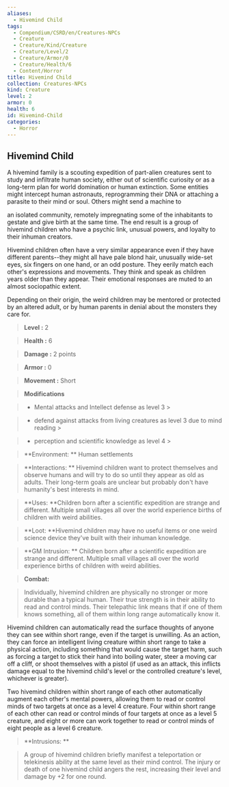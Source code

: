 ```yaml
---
aliases:
  - Hivemind Child
tags:
  - Compendium/CSRD/en/Creatures-NPCs
  - Creature
  - Creature/Kind/Creature
  - Creature/Level/2
  - Creature/Armor/0
  - Creature/Health/6
  - Content/Horror
title: Hivemind Child
collection: Creatures-NPCs
kind: Creature
level: 2
armor: 0
health: 6
id: Hivemind-Child
categories:
  - Horror
---
```

## Hivemind Child    
A hivemind family is a scouting expedition of part-alien creatures sent to study and infiltrate human society, either out of scientific curiosity or as a long-term plan for world domination or human extinction. Some entities might intercept human astronauts, reprogramming their DNA or attaching a parasite to their mind or soul. Others might send a machine to  
an isolated community, remotely impregnating some of the inhabitants to gestate and give birth at the same time. The end result is a group of hivemind children who have a psychic link, unusual powers, and loyalty to their inhuman creators.  
Hivemind children often have a very similar appearance even if they have different parents--they might all have pale blond hair, unusually wide-set eyes, six fingers on one hand, or an odd posture. They eerily match each other's expressions and movements. They think and speak as children years older than they appear. Their emotional responses are muted to an almost sociopathic extent.  
Depending on their origin, the weird children may be mentored or protected by an altered adult, or by human parents in denial about the monsters they care for.    
  
    
> **Level :** 2    
> **Health :** 6    
> **Damage :** 2 points    
> **Armor :** 0    
> **Movement :** Short    
> **Modifications**    
>- Mental attacks and Intellect defense as level 3 >  
>    
>- defend against attacks from living creatures as level 3 due to mind reading >  
>    
>- perception and scientific knowledge as level 4 >  
>    
> **Environment: ** Human settlements    
> **Interactions: ** Hivemind children want to protect themselves and observe humans and will try to do so until they appear as old as adults. Their long-term goals are unclear but probably don't have humanity's best interests in mind.    
> **Uses: **Children born after a scientific expedition are strange and different. Multiple small villages all over the world experience births of children with weird abilities.    
> **Loot: **Hivemind children may have no useful items or one weird science device they've built with their inhuman knowledge.    
> **GM Intrusion: ** Children born after a scientific expedition are strange and different. Multiple small villages all over the world experience births of children with weird abilities.    
  
> **Combat:**   
> Individually, hivemind children are physically no stronger or more durable than a typical human. Their true strength is in their ability to read and control minds. Their telepathic link means that if one of them knows something, all of them within long range automatically know it.  
Hivemind children can automatically read the surface thoughts of anyone they can see within short range, even if the target is unwilling. As an action, they can force an intelligent living creature within short range to take a physical action, including something that would cause the target harm, such as forcing a target to stick their hand into boiling water, steer a moving car off a cliff, or shoot themselves with a pistol (if used as an attack, this inflicts damage equal to the hivemind child's level or the controlled creature's level, whichever is greater).  
Two hivemind children within short range of each other automatically augment each other's mental powers, allowing them to read or control minds of two targets at once as a level 4 creature. Four within short range of each other can read or control minds of four targets at once as a level 5 creature, and eight or more can work together to read or control minds of eight people as a level 6 creature.    
    
  
> **Intrusions: **   
> A group of hivemind children briefly manifest a teleportation or telekinesis ability at the same level as their mind control. The injury or death of one hivemind child angers the rest, increasing their level and damage by +2 for one round.    

